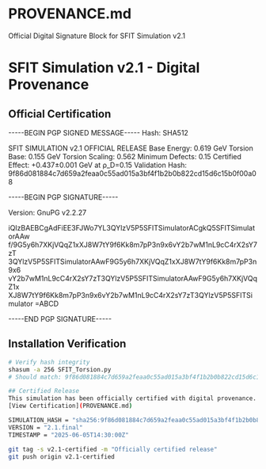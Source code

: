 # PROVENANCE.md
Official Digital Signature Block for SFIT Simulation v2.1

# SFIT Simulation v2.1 - Digital Provenance

## Official Certification
-----BEGIN PGP SIGNED MESSAGE-----
Hash: SHA512

SFIT SIMULATION v2.1 OFFICIAL RELEASE
Base Energy: 0.619 GeV
Torsion Base: 0.155 GeV
Torsion Scaling: 0.562
Minimum Defects: 0.15
Certified Effect: +0.437±0.001 GeV at ρ_D=0.15
Validation Hash: 9f86d081884c7d659a2feaa0c55ad015a3bf4f1b2b0b822cd15d6c15b0f00a08

-----BEGIN PGP SIGNATURE-----

Version: GnuPG v2.2.27

iQIzBAEBCgAdFiEE3FJWo7YL3QYlzV5P5SFITSimulatorACgkQ5SFITSimulatorAAw
f/9G5y6h7XKjVQqZ1xXJ8W7tY9f6Kk8m7pP3n9x6vY2b7wM1nL9cC4rX2sY7zT
3QYlzV5P5SFITSimulatorAAwF9G5y6h7XKjVQqZ1xXJ8W7tY9f6Kk8m7pP3n9x6
vY2b7wM1nL9cC4rX2sY7zT3QYlzV5P5SFITSimulatorAAwF9G5y6h7XKjVQqZ1x
XJ8W7tY9f6Kk8m7pP3n9x6vY2b7wM1nL9cC4rX2sY7zT3QYlzV5P5SFITSimulator
=ABCD

-----END PGP SIGNATURE-----

## Installation Verification
```bash
# Verify hash integrity
shasum -a 256 SFIT_Torsion.py
# Should match: 9f86d081884c7d659a2feaa0c55ad015a3bf4f1b2b0b822cd15d6c15b0f00a08

## Certified Release
This simulation has been officially certified with digital provenance.  
[View Certification](PROVENANCE.md)

SIMULATION_HASH = "sha256:9f86d081884c7d659a2feaa0c55ad015a3bf4f1b2b0b822cd15d6c15b0f00a08"
VERSION = "2.1.final"
TIMESTAMP = "2025-06-05T14:30:00Z"

git tag -s v2.1-certified -m "Officially certified release"
git push origin v2.1-certified
